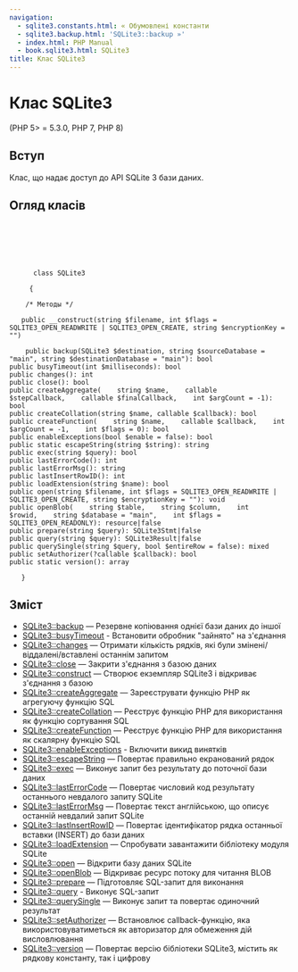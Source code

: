 ```yaml
---
navigation:
  - sqlite3.constants.html: « Обумовлені константи
  - sqlite3.backup.html: 'SQLite3::backup »'
  - index.html: PHP Manual
  - book.sqlite3.html: SQLite3
title: Клас SQLite3
---
```

# Клас SQLite3

(PHP 5> = 5.3.0, PHP 7, PHP 8)

## Вступ

Клас, що надає доступ до API SQLite 3 бази даних.

## Огляд класів

```classsynopsis

     
    

    
     
      class SQLite3
     
     {

    /* Методы */
    
   public __construct(string $filename, int $flags = SQLITE3_OPEN_READWRITE | SQLITE3_OPEN_CREATE, string $encryptionKey = "")

    public backup(SQLite3 $destination, string $sourceDatabase = "main", string $destinationDatabase = "main"): bool
public busyTimeout(int $milliseconds): bool
public changes(): int
public close(): bool
public createAggregate(    string $name,    callable $stepCallback,    callable $finalCallback,    int $argCount = -1): bool
public createCollation(string $name, callable $callback): bool
public createFunction(    string $name,    callable $callback,    int $argCount = -1,    int $flags = 0): bool
public enableExceptions(bool $enable = false): bool
public static escapeString(string $string): string
public exec(string $query): bool
public lastErrorCode(): int
public lastErrorMsg(): string
public lastInsertRowID(): int
public loadExtension(string $name): bool
public open(string $filename, int $flags = SQLITE3_OPEN_READWRITE | SQLITE3_OPEN_CREATE, string $encryptionKey = ""): void
public openBlob(    string $table,    string $column,    int $rowid,    string $database = "main",    int $flags = SQLITE3_OPEN_READONLY): resource|false
public prepare(string $query): SQLite3Stmt|false
public query(string $query): SQLite3Result|false
public querySingle(string $query, bool $entireRow = false): mixed
public setAuthorizer(?callable $callback): bool
public static version(): array

   }
```

## Зміст

-   [SQLite3::backup](sqlite3.backup.html) — Резервне копіювання однієї бази даних до іншої
-   [SQLite3::busyTimeout](sqlite3.busytimeout.html) - Встановити обробник "зайнято" на з'єднання
-   [SQLite3::changes](sqlite3.changes.html) — Отримати кількість рядків, які були змінені/віддалені/вставлені останнім запитом
-   [SQLite3::close](sqlite3.close.html) — Закрити з'єднання з базою даних
-   [SQLite3::construct](sqlite3.construct.html) — Створює екземпляр SQLite3 і відкриває з'єднання з базою
-   [SQLite3::createAggregate](sqlite3.createaggregate.html) — Зареєструвати функцію PHP як агрегуючу функцію SQL
-   [SQLite3::createCollation](sqlite3.createcollation.html) — Реєструє функцію PHP для використання як функцію сортування SQL
-   [SQLite3::createFunction](sqlite3.createfunction.html) — Реєструє функцію PHP для використання як скалярну функцію SQL
-   [SQLite3::enableExceptions](sqlite3.enableexceptions.html) - Включити викид винятків
-   [SQLite3::escapeString](sqlite3.escapestring.html) — Повертає правильно екранований рядок
-   [SQLite3::exec](sqlite3.exec.html) — Виконує запит без результату до поточної бази даних
-   [SQLite3::lastErrorCode](sqlite3.lasterrorcode.html) — Повертає числовий код результату останнього невдалого запиту SQLite
-   [SQLite3::lastErrorMsg](sqlite3.lasterrormsg.html) — Повертає текст англійською, що описує останній невдалий запит SQLite
-   [SQLite3::lastInsertRowID](sqlite3.lastinsertrowid.html) — Повертає ідентифікатор рядка останньої вставки (INSERT) до бази даних
-   [SQLite3::loadExtension](sqlite3.loadextension.html) — Спробувати завантажити бібліотеку модуля SQLite
-   [SQLite3::open](sqlite3.open.html) — Відкрити базу даних SQLite
-   [SQLite3::openBlob](sqlite3.openblob.html) — Відкриває ресурс потоку для читання BLOB
-   [SQLite3::prepare](sqlite3.prepare.html) — Підготовляє SQL-запит для виконання
-   [SQLite3::query](sqlite3.query.html) - Виконує SQL-запит
-   [SQLite3::querySingle](sqlite3.querysingle.html) — Виконує запит та повертає одиночний результат
-   [SQLite3::setAuthorizer](sqlite3.setauthorizer.html) — Встановлює callback-функцію, яка використовуватиметься як авторизатор для обмеження дій висловлювання
-   [SQLite3::version](sqlite3.version.html) — Повертає версію бібліотеки SQLite3, містить як рядкову константу, так і цифрову

